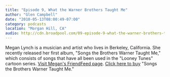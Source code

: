 ```yaml
---
title: "Episode 9, What the Warner Brothers Taught Me"
author: "Glen Campbell"
date: "2010-05-13T08:00:49-07:00"
category: podcasts
location: "Morgan Hill, CA"
audio: http://cdn.broadpool.com/09-episode-9-what-the-warner-brothers-taught-me.mp3
---
```


Megan Lynch is  a musician and artist who lives in Berkeley, California. She recently released her first album, "Songs the Brothers Warner Taught Me," which consists of songs that have all been used in the "Looney Tunes" cartoon series. [Visit Megan's FriendFeed page](http://friendfeed.com/spidrawebster). [Click here to buy](http://meganlynch.bandcamp.com/) "Songs the Brothers Warner  Taught Me."
